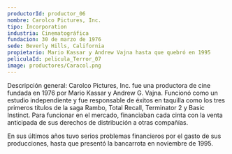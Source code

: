 ```yaml
---
productorId: productor_06
nombre: Carolco Pictures, Inc.
tipo: Incorporation
industria: Cinematográfica
fundacion: 30 de marzo de 1976
sede: Beverly Hills, California
propietario: Mario Kassar y Andrew Vajna hasta que quebró en 1995
peliculaId: pelicula_Terror_07
image: productores/Caracol.png
---
```


Descripción general:
Carolco Pictures, Inc. fue una productora de cine fundada en 1976 por Mario Kassar y Andrew G. Vajna. Funcionó como un estudio independiente y fue responsable de éxitos en taquilla como los tres primeros títulos de la saga Rambo, Total Recall, Terminator 2 y Basic Instinct. Para funcionar en el mercado, financiaban cada cinta con la venta anticipada de sus derechos de distribución a otras compañías.

En sus últimos años tuvo serios problemas financieros por el gasto de sus producciones, hasta que presentó la bancarrota en noviembre de 1995.